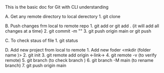 This is the basic doc for Git with CLI understanding 

A. Get any remote directory to local derectory
      1. git clone <https link>

B. Push changes frm local to remote repo
       1. git add <file name>  or git add . {it will add all changes at a time}
       2. git commit -m "<meaningfull message>"
       3. git push origin main or git push 

C. To check staus of file 
       1. git status

D. Add new project from local to remote 
       1. Add new foder <mkdir (folder name )>
       2. git init 
       3. git remote add origin <-link->
       4. git remote -v (to verify remote)
       5. git branch    (to check branch )
       6. git branch -M main   (to rename branch)
       7. git push origin main
